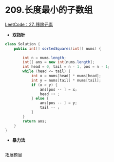 # 209.长度最小的子数组
[LeetCode：27. 移除元素](https://leetcode.cn/problems/remove-element/)
- **双指针**
```java
class Solution {
	public int[] sortedSquares(int[] nums) {
	
		int n = nums.length;
		int[] ans = new int[nums.length];
		int head = 0, tail = n - 1, pos = n - 1;
		while (head <= tail) {
			int x = nums[head] * nums[head];	
			int y = nums[tail] * nums[tail];
			if (x > y) {
				ans[pos -- ] = x;
				head ++ ;
			} else {	
				ans[pos -- ] = y;	
				tail -- ;	
			}
		}	
		return ans;
	}
}
```

- **暴力法**
```java

```

拓展题目
